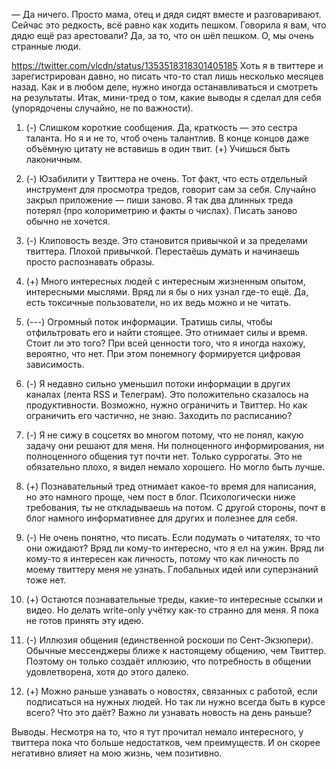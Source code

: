 — Да ничего. Просто мама, отец и дядя сидят вместе и разговаривают. Сейчас это редкость, всё равно как ходить пешком. Говорила я вам, что дядю ещё раз арестовали? Да, за то, что он шёл пешком. О, мы очень странные люди.

https://twitter.com/vlcdn/status/1353518318301405185
Хоть я в твиттере и зарегистрирован давно, но писать что-то стал лишь несколько месяцев назад. Как и в любом деле, нужно иногда останавливаться и смотреть на результаты.
Итак, мини-тред о том, какие выводы я сделал для себя (упорядочены случайно, не по важности).

1. (-) Слишком короткие сообщения. Да, краткость — это сестра таланта. Но я и не то, чтоб очень талантлив. В конце концов даже объёмную цитату не вставишь в один твит.
(+) Учишься быть лаконичным.

2. (-) Юзабилити у Твиттера не очень. Тот факт, что есть отдельный инструмент для просмотра тредов, говорит сам за себя.
Случайно закрыл приложение — пиши заново. Я так два длинных треда потерял (про колориметрию и факты о числах). Писать заново обычно не хочется.

3. (-) Клиповость везде. Это становится привычкой и за пределами твиттера. Плохой привычкой.
Перестаёшь думать и начинаешь просто распознавать образы.

4. (+) Много интересных людей с интересным жизненным опытом, интересными мыслями. Вряд ли я бы о них узнал где-то ещё.
Да, есть токсичные пользователи, но их ведь можно и не читать.

5. (---) Огромный поток информации. Тратишь силы, чтобы отфильтровать его и найти стоящее. Это отнимает силы и время. Стоит ли это того? При всей ценности того, что я иногда нахожу, вероятно, что нет.
При этом понемногу формируется цифровая зависимость.

6. (-) Я недавно сильно уменьшил потоки информации в других каналах (лента RSS и Телеграм). Это положительно сказалось на продуктивности. Возможно, нужно ограничить и Твиттер. Но как ограничить его частично, не знаю. Заходить по расписанию?

7. (-) Я не сижу в соцсетях во многом потому, что не понял, какую задачу они решают для меня.
Ни полноценного информирования, ни полноценного общения тут почти нет. Только суррогаты.
Это не обязательно плохо, я видел немало хорошего. Но могло быть лучше.

8. (+) Познавательный тред отнимает какое-то время для написания, но это намного проще, чем пост в блог. Психологически ниже требования, ты не откладываешь на потом. С другой стороны, почт в блог намного информативнее для других и полезнее для себя.

9. (-) Не очень понятно, что писать.
Если подумать о читателях, то что они ожидают?
Вряд ли кому-то интересно, что я ел на ужин. Вряд ли кому-то я интересен как личность, потому что как личность по моему твиттеру меня не узнать.
Глобальных идей или суперзнаний тоже нет.

10. (+) Остаются познавательные треды, какие-то интересные ссылки и видео.
Но делать write-only учётку как-то странно для меня. Я пока не готов принять эту идею.

11. (-) Иллюзия общения (единственной роскоши по Сент-Экзюпери). Обычные мессенджеры ближе к настоящему общению, чем Твиттер. Поэтому он только создаёт иллюзию, что потребность в общении удовлетворена, хотя до этого далеко.

12. (+) Можно раньше узнавать о новостях, связанных с работой, если подписаться на нужных людей. Но так ли нужно всегда быть в курсе всего? Что это даёт? Важно ли узнавать новость на день раньше?

Выводы. Несмотря на то, что я тут прочитал немало интересного, у твиттера пока что больше недостатков, чем преимуществ. И он скорее негативно влияет на мою жизнь, чем позитивно.